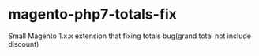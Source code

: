 # magento-php7-totals-fix
Small Magento 1.x.x extension that fixing totals bug(grand total not include discount)
